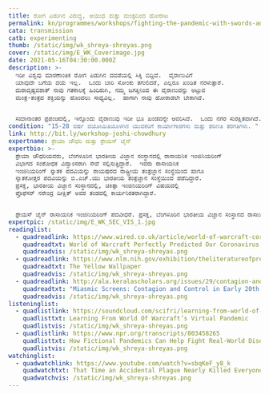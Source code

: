 ```yaml
---
title: ರೋಗ ಪಿಡುಗಿನ ವಿರುದ್ಧ, ಆಯುಧ ಮತ್ತು ಮಂತ್ರದಿಂದ ಹೋರಾಟ
permalink: kn/programmes/workshops/fighting-the-pandemic-with-swords-and-magic/
cata: transmission
catb: experimenting
thumb: /static/img/wk_shreya-shreyas.png
cover: /static/img/E_WK_Coverimage.jpg
date: 2021-05-16T04:30:00.000Z
description: >-
  ಇಡೀ ವಿಶ್ವವು ಮಾರಣಾಂತಿಕ ರೋಗ ಪಿಡುಗಿನ ದವಡೆಯಲ್ಲಿ ಸಿಕ್ಕಿ ಬಿದ್ದಿದೆ.  ವೈರಾಣುವಿಗೆ
  ಯಾವುದೇ ಬಗೆಯ ದಯೆ ಇಲ್ಲ.  ಒಂದು ಬಾರಿ ಸೋಂಕು ತಗುಲಿದರೆ, ಎಲ್ಲರೂ ಖಂಡಿತ ನರಳುತ್ತಾರೆ. 
  ದುರಾದೃಷ್ಟವಶಾತ್‌ ನಾವು ಗತಕಾಲಕ್ಕೆ ಹಿಂದಿರುಗಿ, ನಮ್ಮ ಜಗತ್ತಿನಿಂದ ಈ ವೈರಾಣುವನ್ನು ಅಟ್ಟುವ
  ಮಂತ್ರ-ತಂತ್ರದ ಶಕ್ತಿಯನ್ನು ಹೊಂದಲು ಸಾಧ್ಯವಿಲ್ಲ.  ಹಾಗಾಗಿ ನಾವು ಹೋರಾಡಲೇ ಬೇಕಾಗಿದೆ.  


  ಸಮಾನಾಂತರ ಪ್ರಪಂಚದಲ್ಲಿ, ಇನ್ನೊಂದು ವೈರಾಣುವು ಇಡೀ ಭೂ ಖಂಡವನ್ನೇ ಆವರಿಸಿದೆ.  ಒಂದು ನಗರ ಸುರಕ್ಷಿತವಾಗಿದೆ.  ಆದರೆ ಇದರ ಬಗೆಗೆ ಗಮನ ಹರಿಸದೇ ಇದ್ದರೆ, ಈ ಸುರಕ್ಷತೆ ಹೆಚ್ಚು ಕಾಲ ಉಳಿಯಲಾರದು.  ನೀವು ನಿಮ್ಮನ್ನು ರಕ್ಷಿಸಿಕೊಂಡು ವ್ಯಾಪನವನ್ನು ತಡೆಯಬೇಕು.  ನಿಮ್ಮ ಬತ್ತಳಿಕೆಯಲ್ಲಿ , ರೋಗ ಪಿಡುಗಿನ ವಿರುದ್ಧ ಹೋರಾಡುವ ತಂತ್ರಗಳು ಲಭ್ಯವಾಗಿವೆ. ಸೋಂಕು ಸಂಪರ್ಕಗಳ ಸುಳಿವು, ಪರೀಕ್ಷೆ ಮತ್ತು ಪ್ರತ್ಯೇಕವಾಗಿರಿಸುವುದೇ, ಮೂಲ ತಂತ್ರಗಳು. ಈ ವಾಸ್ತವ ರೋಗ ಪಿಡುಗಿನ ವಿರುದ್ಧ ಹೋರಾಡಲು ಸೋಂಕು ರೋಗ ಶಾಸ್ತ್ರದ ಪರಿಕಲ್ಪನೆಗಳನ್ನು ಅನ್ವೇಷಿಸಿ.  ನಿಮ್ಮ ಆಯುಧಗಳನ್ನು ಸೂಕ್ತವಾಗಿ ಆರಿಸಿಕೊಳ್ಳಿ.  ನಗರದ ಭವಿಷ್ಯವು ನಿಮ್ಮ ನಿರ್ಣಯವನ್ನು ಅವಲಂಬಿಸಿದೆ.
condition: "15-28 ವರ್ಷ ವಯೋಮಿತಿಯೊಳಗಿನ ಯುವಕರಿಗೆ ಕಾರ್ಯಾಗಾರಗಳು ಮತ್ತು ಪರಿಣತಿ ತರಗತಿಗಳು. "
link: http://bit.ly/workshop-joshi-chowdhury
expertname: ಶ್ರೇಯಾ ಚೌಧರಿ ಮತ್ತು ಶ್ರೇಯಸ್‌ ಜೈನ್‌
expertbio: >-
  ಶ್ರೇಯಾ ಚೌಧರಿಯವರು, ಬೆಂಗಳೂರಿನ ಭಾರತೀಯ ವಿಜ್ಞಾನ ಸಂಸ್ಥಾನದಲ್ಲಿ ರಾಸಾಯನಿಕ ಇಂಜಿನಿಯರಿಂಗ್‌
  ವಿಭಾಗದ ಸಂಶೋಧಕ ವಿದ್ವಾಂಸರಾಗಿ ಸೇವೆ ಸಲ್ಲಿಸುತ್ತಿದ್ದಾರೆ.  ಇವರು ರಾಸಾಯನಿಕ
  ಇಂಜಿನಿಯರಿಂಗ್‌ ಸ್ನಾತಕ ಪದವಿಯನ್ನು ರಾಯಪುರದ ರಾಷ್ಟ್ರೀಯ ತಂತ್ರಜ್ಞಾನ ಸಂಸ್ಥೆಯಿಂದ ಹಾಗೂ
  ಸ್ನಾತಕೋತ್ತರ ಪದವಿಯನ್ನು ಬಿ.ಎಚ್.ಯು ಭಾರತೀಯ ತಂತ್ರಜ್ಞಾನ ಸಂಸ್ಥೆಯಿಂದ ಪಡೆದಿದ್ದಾರೆ. 
  ಪ್ರಸಕ್ತ, ಭಾರತೀಯ ವಿಜ್ಞಾನ ಸಂಸ್ಥಾನದಲ್ಲಿ, ಚಿಕಿತ್ಸಾ ಇಂಜಿನಿಯರಿಂಗ್‌ ವಿಷಯದಲ್ಲಿ
  ಪ್ರೊಫೆಸರ್‌ ನರೇಂದ್ರ ದೀಕ್ಷಿತ್‌ ಅವರ ತಂಡದಲ್ಲಿ ಕಾರ್ಯನಿರತರಾಗಿದ್ದಾರೆ.


  ಶ್ರೇಯಸ್‌ ಜೈನ್‌ ರಾಸಾಯನಿಕ ಇಂಜಿನಿಯರಿಂಗ್‌ ಪದವೀಧರೆ. ಪ್ರಸಕ್ತ, ಬೆಂಗಳೂರಿನ ಭಾರತೀಯ ವಿಜ್ಞಾನ ಸಂಸ್ಥಾನದ ರಾಸಾಯನಿಕ ಇಂಜಿನಿಯರಿಂಗ್‌ ವಿಭಾಗದಲ್ಲಿ, ಸಂಗಣನ ಜೀವಜ್ಞಾನದ ವಿಷಯದಲ್ಲಿ ಪಿ.ಎಚ್.ಡಿ ಅಧ್ಯಯನ ಮಾಡುತ್ತಿದ್ದಾರೆ
expertpic: /static/img/E_WK_SEC_VIS_1.jpg
readinglist:
  - quadreadlink: https://www.wired.co.uk/article/world-of-warcraft-coronavirus-corrupted-blood
    quadreadtxt: World of Warcraft Perfectly Predicted Our Coronavirus Panic
    quadreadvis: /static/img/wk_shreya-shreyas.png
  - quadreadlink: https://www.nlm.nih.gov/exhibition/theliteratureofprescription/exhibitionAssets/digitalDocs/The-Yellow-Wall-Paper.pdf
    quadreadtxt: The Yellow Wallpaper
    quadreadvis: /static/img/wk_shreya-shreyas.png
  - quadreadlink: http://ala.keralascholars.org/issues/29/contagion-and-control-in-cinema-halls/
    quadreadtxt: "Miasmic Screens: Contagion and Control in Early 20th Century Cinema Halls"
    quadreadvis: /static/img/wk_shreya-shreyas.png
listeninglist:
  - quadlistlink: https://soundcloud.com/scifri/learning-from-world-of-warcrafts-virtual-pandemic
    quadlisttxt: Learning From World Of Warcraft’s Virtual Pandemic
    quadlistvis: /static/img/wk_shreya-shreyas.png
  - quadlistlink: https://www.npr.org/transcripts/803458265
    quadlisttxt: How Fictional Pandemics Can Help Fight Real-World Disease
    quadlistvis: /static/img/wk_shreya-shreyas.png
watchinglist:
  - quadwatchlink: https://www.youtube.com/watch?v=sbqKeF_y8_k
    quadwatchtxt: That Time an Accidental Plague Nearly Killed Everyone in World of Warcraft
    quadwatchvis: /static/img/wk_shreya-shreyas.png
---
```

